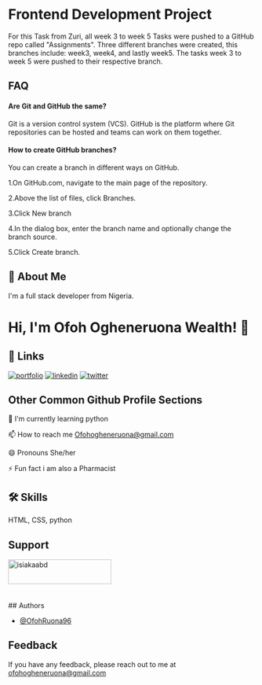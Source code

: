 
# Frontend Development Project
For this Task from Zuri, all week 3 to week 5 Tasks were pushed to a GitHub repo called "Assignments".
 Three different branches were created, this branches include: week3, week4, and lastly week5. The tasks week 3 to week 5  were pushed to their respective branch.

## FAQ
#### Are Git and GitHub the same?

Git is a version control system (VCS). GitHub is the platform where Git repositories can be hosted and teams can work on them together.


#### How to create GitHub branches?

You can create a branch in different ways on GitHub.

1.On GitHub.com, navigate to the main page of the repository.

2.Above the list of files, click  Branches.

3.Click New branch

4.In the dialog box, enter the branch name and optionally change the branch source.

5.Click Create branch.
## 🚀 About Me
I'm a full stack developer from Nigeria.


# Hi, I'm Ofoh Ogheneruona Wealth! 👋
## 🔗 Links
[![portfolio](https://img.shields.io/badge/my_portfolio-000?style=for-the-badge&logo=ko-fi&logoColor=white)](https://replit.com/@OfohRuona96/Portfolio#project%203.png/)
[![linkedin](https://img.shields.io/badge/linkedin-0A66C2?style=for-the-badge&logo=linkedin&logoColor=white)](https://www.linkedin.com/in/ogheneruona-ofoh-00b133238)
[![twitter](https://img.shields.io/badge/twitter-1DA1F2?style=for-the-badge&logo=twitter&logoColor=white)](https://twitter.com/Mizz_Wealth?t=HjA7V1F9ahpoWjnhrWo4ow&s=08)


## Other Common Github Profile Sections

🧠 I'm currently learning python

📫 How to reach me Ofohogheneruona@gmail.com

😄 Pronouns She/her

⚡️ Fun fact i am also a Pharmacist


## 🛠 Skills
 HTML, CSS, python


## Support
<p><a href="https://www.buymeacoffee.com/OfohRuona96"> <img align="left" src="https://cdn.buymeacoffee.com/buttons/v2/default-yellow.png" height="50" width="210" alt="isiakaabd" /></a></p><br><br><br><br><br>
## Authors

- [@OfohRuona96](https://www.github.com/OfohRuona96)


## Feedback

If you have any feedback, please reach out to me at ofohogheneruona@gmail.com

